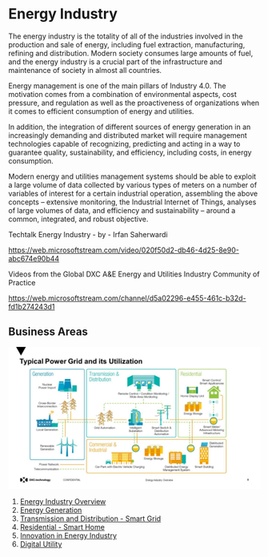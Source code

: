 # Energy Industry

The energy industry is the totality of all of the industries involved in the production and sale of energy, including fuel extraction, manufacturing, refining and distribution. Modern society consumes large amounts of fuel, and the energy industry is a crucial part of the infrastructure and maintenance of society in almost all countries.

Energy management is one of the main pillars of Industry 4.0. The motivation comes from a combination of environmental aspects, cost pressure, and regulation as well as the proactiveness of organizations when it comes to efficient consumption of energy and utilities. 

In addition, the integration of different sources of energy generation in an increasingly demanding and distributed market will require management technologies capable of recognizing, predicting and acting in a way to guarantee quality, sustainability, and efficiency, including costs, in energy consumption. 

Modern energy and utilities management systems should be able to exploit a large volume of data collected by various types of meters on a number of variables of interest for a certain industrial operation, assembling the above concepts – extensive monitoring, the Industrial Internet of Things, analyses of large volumes of data, and efficiency and sustainability – around a common, integrated, and robust objective.

Techtalk Energy Industry - by - Irfan Saherwardi

https://web.microsoftstream.com/video/020f50d2-db46-4d25-8e90-abc674e90b44 

Videos from the Global DXC A&E Energy and Utilities Industry Community of Practice

https://web.microsoftstream.com/channel/d5a02296-e455-461c-b32d-fd1b274243d1

## Business Areas

![Energy Industry](/images/Slide5.JPG)

1. [Energy Industry Overview](Overview.md)
2. [Energy Generation](EnergyGeneration.md)
3. [Transmission and Distribution - Smart Grid](SmartGrid.md)
4. [Residential - Smart Home](SmartHome.md)
5. [Innovation in Energy Industry](Innovation.md)
6. [Digital Utility](DigitalUtility.md)


